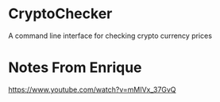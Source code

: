 # CryptoChecker
A command line interface for checking crypto currency prices

# Notes From Enrique 
https://www.youtube.com/watch?v=mMIVx_37GvQ

